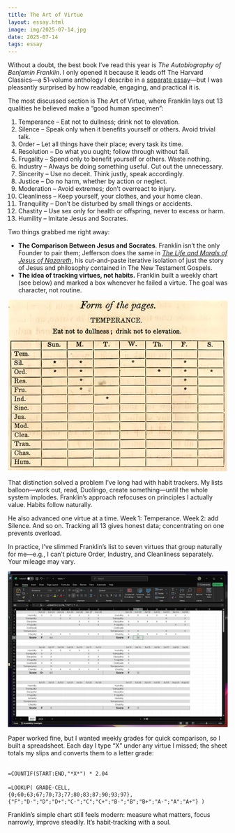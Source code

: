 ```yaml
---
title: The Art of Virtue
layout: essay.html
image: img/2025-07-14.jpg
date: 2025-07-14
tags: essay 
---
```


Without a doubt, the best book I’ve read this year is *The Autobiography of Benjamin Franklin*. I only opened it because it leads off The Harvard Classics—a 51‑volume anthology I describe in a [separate essay](https://makc.co/essays/2025-03-15-harvard-classics/)—but I was pleasantly surprised by how readable, engaging, and practical it is.

The most discussed section is The Art of Virtue, where Franklin lays out 13 qualities he believed make a “good human specimen”:

1. Temperance – Eat not to dullness; drink not to elevation.
2. Silence – Speak only when it benefits yourself or others. Avoid trivial talk.
3. Order – Let all things have their place; every task its time.
4. Resolution – Do what you ought; follow through without fail.
5. Frugality – Spend only to benefit yourself or others. Waste nothing.
6. Industry – Always be doing something useful. Cut out the unnecessary.
7. Sincerity – Use no deceit. Think justly, speak accordingly.
8. Justice – Do no harm, whether by action or neglect.
9. Moderation – Avoid extremes; don’t overreact to injury.
10. Cleanliness – Keep yourself, your clothes, and your home clean.
11. Tranquility – Don’t be disturbed by small things or accidents.
12. Chastity – Use sex only for health or offspring, never to excess or harm.
13. Humility – Imitate Jesus and Socrates.

Two things grabbed me right away:

* **The Comparison Between Jesus and Socrates**. Franklin isn’t the only Founder to pair them; Jefferson does the same in [*The Life and Morals of Jesus of Nazareth*](https://thejeffersonbible.com/), his cut-and-paste iterative isolation of just the story of Jesus and philosophy contained in The New Testament Gospels.
* **The idea of tracking virtues, not habits.** Franklin built a weekly chart (see below) and marked a box whenever he failed a virtue. The goal was character, not routine.

<img src="img/2025-07-14-B.jpg" alt="An estimation of what this tracking system might have looked like" class="fifty">

That distinction solved a problem I’ve long had with habit trackers. My lists balloon—work out, read, Duolingo, create something—until the whole system implodes. Franklin’s approach refocuses on principles I actually value. Habits follow naturally.

He also advanced one virtue at a time. Week 1: Temperance. Week 2: add Silence. And so on. Tracking all 13 gives honest data; concentrating on one prevents overload.

In practice, I’ve slimmed Franklin’s list to seven virtues that group naturally for me—e.g., I can’t picture Order, Industry, and Cleanliness separately. Your mileage may vary.

<img src="img/2025-07-14-A.png" alt="My virtue tracking spreadsheet" class="fifty">

Paper worked fine, but I wanted weekly grades for quick comparison, so I built a spreadsheet. Each day I type “X” under any virtue I missed; the sheet totals my slips and converts them to a letter grade:

```

=COUNTIF(START:END,"*X*") * 2.04

=LOOKUP( GRADE-CELL,  
{0;60;63;67;70;73;77;80;83;87;90;93;97},  
{"F";"D-";"D";"D+";"C-";"C";"C+";"B-";"B";"B+";"A-";"A";"A+"} )

``` 

Franklin’s simple chart still feels modern: measure what matters, focus narrowly, improve steadily. It’s habit‑tracking with a soul.

